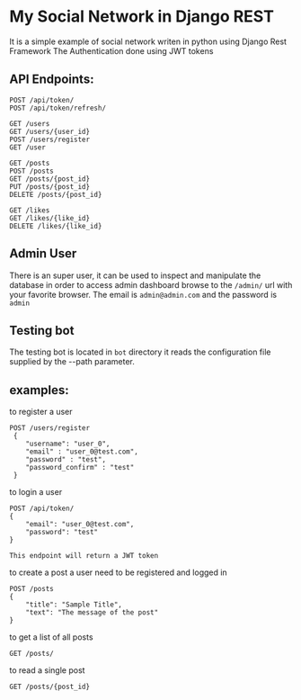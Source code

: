 # My Social Network in Django REST
It is a simple example of social network writen in python using Django Rest Framework
The Authentication done using JWT tokens
## API Endpoints:

    POST /api/token/ 
    POST /api/token/refresh/
    
    GET /users
    GET /users/{user_id}
    POST /users/register
    GET /user
    
    GET /posts
    POST /posts
    GET /posts/{post_id}
    PUT /posts/{post_id}
    DELETE /posts/{post_id}
    
    GET /likes
    GET /likes/{like_id}
    DELETE /likes/{like_id}
 
 ## Admin User
 There is an super user, it can be used to inspect and manipulate the database
 in order to access admin dashboard browse to the `/admin/` url with your favorite browser.
 The email is `admin@admin.com` and the password is `admin` 
 ## Testing bot
 The testing bot is located in `bot` directory it reads the configuration file supplied by the --path parameter.
 
 
 ## examples:
 to register a user
 
    POST /users/register 
     {
        "username": "user_0",
        "email" : "user_0@test.com",
        "password" : "test",
        "password_confirm" : "test"
     }
     
to login a user
    
    POST /api/token/
    {
        "email": "user_0@test.com",
        "password": "test"
    }
    
    This endpoint will return a JWT token
     
to create a post a user need to be registered and logged in

    POST /posts
    {
        "title": "Sample Title",
        "text": "The message of the post"
    }

to get a list of all posts
    
    GET /posts/
    
to read a single post

    GET /posts/{post_id}

